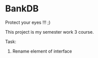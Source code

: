 BankDB
======

Protect your eyes !!! ;)


This project is my semester work 3 course.

Task:
1) Rename element of interface
